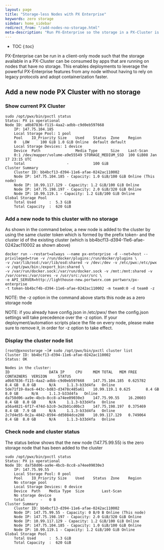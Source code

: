 ```yaml
---
layout: page
title: "Storage-less Nodes with PX Enterprise"
keywords: zero storage
sidebar: home_sidebar
redirect_from: "/add-nodes-no-storage.html"
meta-description: "Run PX-Enterprise so the storage in a PX-Cluster is consumed by apps running on nodes without storage. Learn how to add a new node with no storage today!"
---
```


* TOC
{:toc}

PX-Enterprise can be run in a client-only mode such that the storage available in a PX-Cluster can be consumed by apps that are running on nodes that have no storage. This enables deployments to leverage the powerful PX-Enterprise features from any node without having to rely on legacy protocols and adopt containerization faster.

## Add a new node PX Cluster with no storage

### Show current PX Cluster

```
sudo /opt/pwx/bin/pxctl status
Status: PX is operational
Node ID: a0b87836-f115-4aa2-adbb-c9d0eb597668
	IP: 147.75.104.185 
 	Local Storage Pool: 1 pool
	Pool	IO_Priority	Size	Used	Status	Zone	Region
	0	LOW		100 GiB	1.0 GiB	Online	default	default
	Local Storage Devices: 1 device
	Device	Path				Media Type		Size	Last-Scan
	0:1	/dev/mapper/volume-a9e55549	STORAGE_MEDIUM_SSD	100 GiB08 Jan 17 23:15 UTC
	total					-			100 GiB
Cluster Summary
	Cluster ID: bb4bcf13-d394-11e6-afae-0242ac110002
	Node IP: 147.75.104.185 - Capacity: 1.0 GiB/100 GiB Online (This node)
	Node IP: 10.99.117.129 - Capacity: 1.2 GiB/100 GiB Online
	Node IP: 147.75.198.197 - Capacity: 2.0 GiB/320 GiB Online
	Node IP: 10.99.119.1 - Capacity: 1.2 GiB/100 GiB Online
Global Storage Pool
	Total Used    	:  5.3 GiB
	Total Capacity	:  620 GiB

```

### Add a new node to this cluster with no storage 

As shown in the command below, a new node is added to the cluster by using the same cluster token which is formed by 
the prefix token- and the cluster id of the existing cluster (which is bb4bcf13-d394-11e6-afae-0242ac110002 as shown above)

```
docker run --restart=always --name px-enterprise -d --net=host --privileged=true -v /run/docker/plugins:/run/docker/plugins \
-v /var/lib/osd:/var/lib/osd:shared -v /dev:/dev -v /etc/pwx:/etc/pwx -v /opt/pwx/bin:/export_bin:shared \
-v /var/run/docker.sock:/var/run/docker.sock -v /mnt:/mnt:shared -v /var/cores:/var/cores -v /usr/src:/usr/src \
-e API_SERVER=http://lighthouse-new.portworx.com portworx/px-enterprise 
-t token-bb4bcf4b-d394-11e6-afae-0242ac110002 -m team0:0 -d team0 -z
```

NOTE: the -z option in the command above starts this node as a zero storage node

NOTE: if you already have config.json in /etc/pwx/ then the config.json settings will take precedence over the -z option. If your deployment/automation scripts place the file on every node, please make sure to remove it, in order for -z option to take effect.

### Display the cluster node list 

```
[root@pxnostorage ~]# sudo /opt/pwx/bin/pxctl cluster list
Cluster ID: bb4bcf13-d394-11e6-afae-0242ac110002
Status: OK

Nodes in the cluster:
ID					DATA IP		CPU		MEM TOTAL	MEM FREE	CONTAINERS	VERSION		STATUS
a0b87836-f115-4aa2-adbb-c9d0eb597668	147.75.104.185	0.625782	8.4 GB	8.0 GB		N/A		1.1.3-b33d4fa	Online
5de71f19-8ac6-443c-bd83-d3478c485a61	10.99.119.1	0.625		8.4 GB	8.0 GB		N/A		1.1.3-b33d4fa	Online
da758d06-aa9e-4bcb-8cc8-a74ee09030e3	147.75.99.55	16.20603	8.4 GB	8.0 GB		N/A		1.1.3-b33d4fa	Online
a56a4821-6f17-474d-b2c0-3e2b01cd0bc3	147.75.198.197	0.375469	8.4 GB	7.9 GB		N/A		1.1.3-b33d4fa	Online
2c7d4e55-0c2a-4842-8594-dd5084dce208	10.99.117.129	0.749064	8.4 GB	8.0 GB		N/A		1.1.3-b33d4fa	Online

```

### Check node and cluster status

The status below shows that the new node (147.75.99.55) is the zero storage node that has been added to the cluster

```
sudo /opt/pwx/bin/pxctl status
Status: PX is operational
Node ID: da758d06-aa9e-4bcb-8cc8-a74ee09030e3
	IP: 147.75.99.55 
 	Local Storage Pool: 0 pool
	Pool	IO_Priority	Size	Used	Status	Zone	Region
	No storage pool
	Local Storage Devices: 0 device
	Device	Path	Media Type	Size		Last-Scan
	No storage device
	total		-	0 B
Cluster Summary
	Cluster ID: bb4bcf13-d394-11e6-afae-0242ac110002
	Node IP: 147.75.99.55 - Capacity: 0 B/0 B Online (This node)
	Node IP: 147.75.198.197 - Capacity: 2.0 GiB/320 GiB Online
	Node IP: 10.99.117.129 - Capacity: 1.2 GiB/100 GiB Online
	Node IP: 147.75.104.185 - Capacity: 1.0 GiB/100 GiB Online
	Node IP: 10.99.119.1 - Capacity: 1.2 GiB/100 GiB Online
Global Storage Pool
	Total Used    	:  5.3 GiB
	Total Capacity	:  620 GiB
	
```
